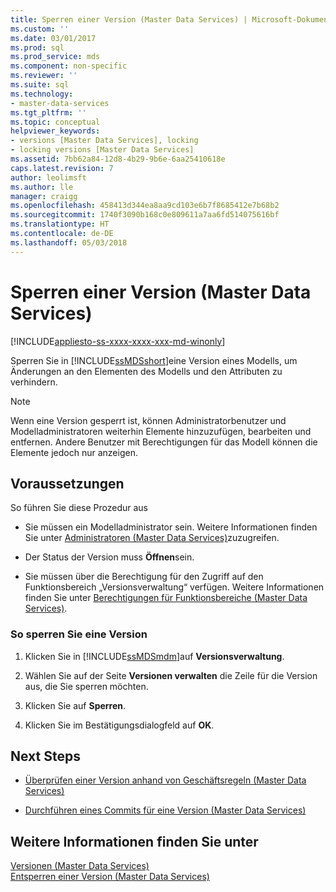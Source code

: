 ```yaml
---
title: Sperren einer Version (Master Data Services) | Microsoft-Dokumentation
ms.custom: ''
ms.date: 03/01/2017
ms.prod: sql
ms.prod_service: mds
ms.component: non-specific
ms.reviewer: ''
ms.suite: sql
ms.technology:
- master-data-services
ms.tgt_pltfrm: ''
ms.topic: conceptual
helpviewer_keywords:
- versions [Master Data Services], locking
- locking versions [Master Data Services]
ms.assetid: 7bb62a84-12d8-4b29-9b6e-6aa25410618e
caps.latest.revision: 7
author: leolimsft
ms.author: lle
manager: craigg
ms.openlocfilehash: 458413d344ea8aa9cd103e6b7f8685412e7b68b2
ms.sourcegitcommit: 1740f3090b168c0e809611a7aa6fd514075616bf
ms.translationtype: HT
ms.contentlocale: de-DE
ms.lasthandoff: 05/03/2018
---
```

# <a name="lock-a-version-master-data-services"></a>Sperren einer Version (Master Data Services)

[!INCLUDE[appliesto-ss-xxxx-xxxx-xxx-md-winonly](../includes/appliesto-ss-xxxx-xxxx-xxx-md-winonly.md)]

  Sperren Sie in [!INCLUDE[ssMDSshort](../includes/ssmdsshort-md.md)]eine Version eines Modells, um Änderungen an den Elementen des Modells und den Attributen zu verhindern.  
  
> [!NOTE]  
>  Wenn eine Version gesperrt ist, können Administratorbenutzer und Modelladministratoren weiterhin Elemente hinzuzufügen, bearbeiten und entfernen. Andere Benutzer mit Berechtigungen für das Modell können die Elemente jedoch nur anzeigen.  
  
## <a name="prerequisites"></a>Voraussetzungen  
 So führen Sie diese Prozedur aus  
  
-   Sie müssen ein Modelladministrator sein. Weitere Informationen finden Sie unter [Administratoren &#40;Master Data Services&#41;](../master-data-services/administrators-master-data-services.md)zuzugreifen.  
  
-   Der Status der Version muss **Öffnen**sein.  
  
-   Sie müssen über die Berechtigung für den Zugriff auf den Funktionsbereich „Versionsverwaltung“ verfügen. Weitere Informationen finden Sie unter [Berechtigungen für Funktionsbereiche &#40;Master Data Services&#41;](../master-data-services/functional-area-permissions-master-data-services.md).  
  
### <a name="to-lock-a-version"></a>So sperren Sie eine Version  
  
1.  Klicken Sie in [!INCLUDE[ssMDSmdm](../includes/ssmdsmdm-md.md)]auf **Versionsverwaltung**.  
  
2.  Wählen Sie auf der Seite **Versionen verwalten** die Zeile für die Version aus, die Sie sperren möchten.  
  
3.  Klicken Sie auf **Sperren**.  
  
4.  Klicken Sie im Bestätigungsdialogfeld auf **OK**.  
  
## <a name="next-steps"></a>Next Steps  
  
-   [Überprüfen einer Version anhand von Geschäftsregeln &#40;Master Data Services&#41;](../master-data-services/validate-a-version-against-business-rules-master-data-services.md)  
  
-   [Durchführen eines Commits für eine Version &#40;Master Data Services&#41;](../master-data-services/commit-a-version-master-data-services.md)  
  
## <a name="see-also"></a>Weitere Informationen finden Sie unter  
 [Versionen &#40;Master Data Services&#41;](../master-data-services/versions-master-data-services.md)   
 [Entsperren einer Version &#40;Master Data Services&#41;](../master-data-services/unlock-a-version-master-data-services.md)  
  
  
